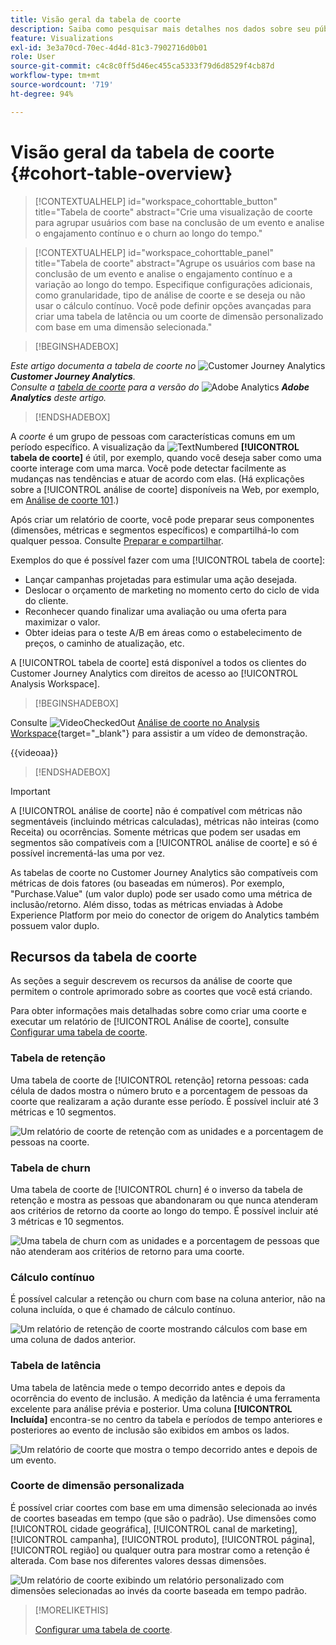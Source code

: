 ```yaml
---
title: Visão geral da tabela de coorte
description: Saiba como pesquisar mais detalhes nos dados sobre seu público-alvo e dividir esses dados em grupos relacionados com a análise de coorte. Use a análise de coorte no Analysis Workspace.
feature: Visualizations
exl-id: 3e3a70cd-70ec-4d4d-81c3-7902716d0b01
role: User
source-git-commit: c4c8c0ff5d46ec455ca5333f79d6d8529f4cb87d
workflow-type: tm+mt
source-wordcount: '719'
ht-degree: 94%

---
```


# Visão geral da tabela de coorte {#cohort-table-overview}

<!-- markdownlint-disable MD034 -->

>[!CONTEXTUALHELP]
>id="workspace_cohorttable_button"
>title="Tabela de coorte"
>abstract="Crie uma visualização de coorte para agrupar usuários com base na conclusão de um evento e analise o engajamento contínuo e o churn ao longo do tempo."

<!-- markdownlint-enable MD034 -->

<!-- markdownlint-disable MD034 -->

>[!CONTEXTUALHELP]
>id="workspace_cohorttable_panel"
>title="Tabela de coorte"
>abstract="Agrupe os usuários com base na conclusão de um evento e analise o engajamento contínuo e a variação ao longo do tempo. Especifique configurações adicionais, como granularidade, tipo de análise de coorte e se deseja ou não usar o cálculo contínuo. Você pode definir opções avançadas para criar uma tabela de latência ou um coorte de dimensão personalizado com base em uma dimensão selecionada."

<!-- markdownlint-enable MD034 -->


>[!BEGINSHADEBOX]

_Este artigo documenta a tabela de coorte no_ ![Customer Journey Analytics](/help/assets/icons/CustomerJourneyAnalytics.svg) _**Customer Journey Analytics**._<br/>_Consulte a [tabela de coorte](https://experienceleague.adobe.com/pt-br/docs/analytics/analyze/analysis-workspace/visualizations/cohort-table/cohort-analysis) para a versão do_ ![Adobe Analytics](/help/assets/icons/AdobeAnalytics.svg) _**Adobe Analytics** deste artigo._

>[!ENDSHADEBOX]


A *coorte* é um grupo de pessoas com características comuns em um período específico. A visualização da ![TextNumbered](/help/assets/icons/TextNumbered.svg) **[!UICONTROL tabela de coorte]** é útil, por exemplo, quando você deseja saber como uma coorte interage com uma marca. Você pode detectar facilmente as mudanças nas tendências e atuar de acordo com elas. (Há explicações sobre a [!UICONTROL análise de coorte] disponíveis na Web, por exemplo, em [Análise de coorte 101](https://pt.wikipedia.org/wiki/Cohort_analysis).)

Após criar um relatório de coorte, você pode preparar seus componentes (dimensões, métricas e segmentos específicos) e compartilhá-lo com qualquer pessoa. Consulte [Preparar e compartilhar](/help/analysis-workspace/curate-share/curate.md).

Exemplos do que é possível fazer com uma [!UICONTROL tabela de coorte]:

* Lançar campanhas projetadas para estimular uma ação desejada.
* Deslocar o orçamento de marketing no momento certo do ciclo de vida do cliente.
* Reconhecer quando finalizar uma avaliação ou uma oferta para maximizar o valor.
* Obter ideias para o teste A/B em áreas como o estabelecimento de preços, o caminho de atualização, etc.

A [!UICONTROL tabela de coorte] está disponível a todos os clientes do Customer Journey Analytics com direitos de acesso ao [!UICONTROL Analysis Workspace].


>[!BEGINSHADEBOX]

Consulte ![VideoCheckedOut](/help/assets/icons/VideoCheckedOut.svg) [Análise de coorte no Analysis Workspace](https://video.tv.adobe.com/v/23990/?quality=12&learn=on){target="_blank"} para assistir a um vídeo de demonstração.

{{videoaa}}

>[!ENDSHADEBOX]


>[!IMPORTANT]
>
>A [!UICONTROL análise de coorte] não é compatível com métricas não segmentáveis (incluindo métricas calculadas), métricas não inteiras (como Receita) ou ocorrências. Somente métricas que podem ser usadas em segmentos são compatíveis com a [!UICONTROL análise de coorte] e só é possível incrementá-las uma por vez.

As tabelas de coorte no Customer Journey Analytics são compatíveis com métricas de dois fatores (ou baseadas em números). Por exemplo, &quot;Purchase.Value&quot; (um valor duplo) pode ser usado como uma métrica de inclusão/retorno. Além disso, todas as métricas enviadas à Adobe Experience Platform por meio do conector de origem do Analytics também possuem valor duplo.

## Recursos da tabela de coorte

As seções a seguir descrevem os recursos da análise de coorte que permitem o controle aprimorado sobre as coortes que você está criando.

Para obter informações mais detalhadas sobre como criar uma coorte e executar um relatório de [!UICONTROL Análise de coorte], consulte [Configurar uma tabela de coorte](/help/analysis-workspace/visualizations/cohort-table/t-cohort.md).

### Tabela de retenção

Uma tabela de coorte de [!UICONTROL retenção] retorna pessoas: cada célula de dados mostra o número bruto e a porcentagem de pessoas da coorte que realizaram a ação durante esse período. É possível incluir até 3 métricas e 10 segmentos.

![Um relatório de coorte de retenção com as unidades e a porcentagem de pessoas na coorte.](assets/retention-report.png)

### Tabela de churn

Uma tabela de coorte de [!UICONTROL churn] é o inverso da tabela de retenção e mostra as pessoas que abandonaram ou que nunca atenderam aos critérios de retorno da coorte ao longo do tempo. É possível incluir até 3 métricas e 10 segmentos.

![Uma tabela de churn com as unidades e a porcentagem de pessoas que não atenderam aos critérios de retorno para uma coorte.](assets/churn-report.png)

### Cálculo contínuo

É possível calcular a retenção ou churn com base na coluna anterior, não na coluna incluída, o que é chamado de cálculo contínuo.

![Um relatório de retenção de coorte mostrando cálculos com base em uma coluna de dados anterior.](assets/retention-report-rolling.png)

### Tabela de latência

Uma tabela de latência mede o tempo decorrido antes e depois da ocorrência do evento de inclusão. A medição da latência é uma ferramenta excelente para análise prévia e posterior. Uma coluna **[!UICONTROL Incluída]** encontra-se no centro da tabela e períodos de tempo anteriores e posteriores ao evento de inclusão são exibidos em ambos os lados.

![Um relatório de coorte que mostra o tempo decorrido antes e depois de um evento.](assets/retention-report-latency.png)

### Coorte de dimensão personalizada

É possível criar coortes com base em uma dimensão selecionada ao invés de coortes baseadas em tempo (que são o padrão). Use dimensões como [!UICONTROL cidade geográfica], [!UICONTROL canal de marketing], [!UICONTROL campanha], [!UICONTROL produto], [!UICONTROL página], [!UICONTROL região] ou qualquer outra para mostrar como a retenção é alterada. Com base nos diferentes valores dessas dimensões.

![Um relatório de coorte exibindo um relatório personalizado com dimensões selecionadas ao invés da coorte baseada em tempo padrão.](assets/retention-dimensions.png)

>[!MORELIKETHIS]
>
>[Configurar uma tabela de coorte](/help/analysis-workspace/visualizations/cohort-table/t-cohort.md).
>

